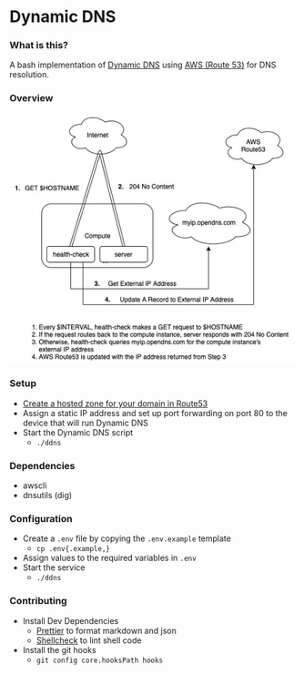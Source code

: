 # Dynamic DNS

### What is this?

A bash implementation of [Dynamic DNS](https://en.wikipedia.org/wiki/Dynamic_DNS) using [AWS (Route 53)](https://aws.amazon.com/route53/) for DNS resolution.

### Overview

![Diagram](https://github.com/tatethurston/dynamic-dns/blob/master/docs/diagram.jpg)

### Setup

- [Create a hosted zone for your domain in Route53](https://docs.aws.amazon.com/Route53/latest/DeveloperGuide/CreatingHostedZone.html)
- Assign a static IP address and set up port forwarding on port 80 to the
  device that will run Dynamic DNS
- Start the Dynamic DNS script
  - `./ddns`

### Dependencies

- awscli
- dnsutils (dig)

### Configuration

- Create a `.env` file by copying the `.env.example` template
  - `cp .env{.example,}`
- Assign values to the required variables in `.env`
- Start the service
  - `./ddns`

### Contributing

- Install Dev Dependencies
  - [Prettier](https://prettier.io) to format markdown and json
  - [Shellcheck](https://github.com/koalaman/shellcheck) to lint shell code
- Install the git hooks
  - `git config core.hooksPath hooks`
